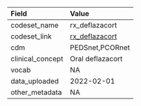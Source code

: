 |Field            |Value            |
|:----------------|:----------------|
|codeset_name     |rx_deflazacort   |
|codeset_link     |[rx_deflazacort](https://github.com/PEDSnet/Variable-Dictionary/blob/main/drug/rx_deflazacort.csv)|
|cdm              |PEDSnet,PCORnet  |
|clinical_concept |Oral deflazacort |
|vocab            |NA               |
|data_uploaded    |2022-02-01       |
|other_metadata   |NA               |
